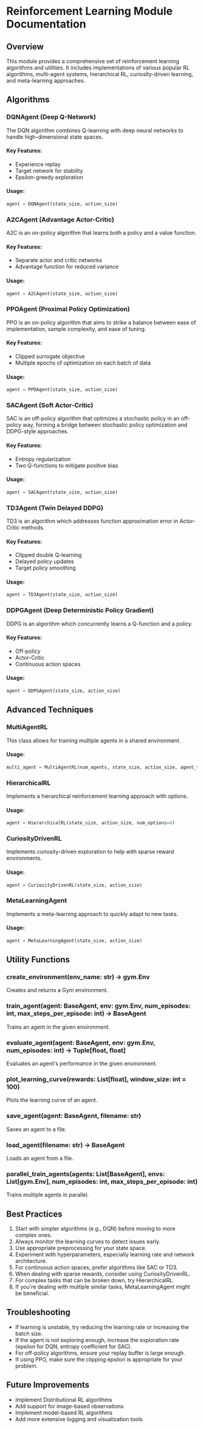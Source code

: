 # Reinforcement Learning Module Documentation

## Overview

This module provides a comprehensive set of reinforcement learning algorithms and utilities. It includes implementations of various popular RL algorithms, multi-agent systems, hierarchical RL, curiosity-driven learning, and meta-learning approaches.

## Algorithms

### DQNAgent (Deep Q-Network)

The DQN algorithm combines Q-learning with deep neural networks to handle high-dimensional state spaces.

#### Key Features:
- Experience replay
- Target network for stability
- Epsilon-greedy exploration

#### Usage:
```python
agent = DQNAgent(state_size, action_size)
```

### A2CAgent (Advantage Actor-Critic)

A2C is an on-policy algorithm that learns both a policy and a value function.

#### Key Features:
- Separate actor and critic networks
- Advantage function for reduced variance

#### Usage:
```python
agent = A2CAgent(state_size, action_size)
```

### PPOAgent (Proximal Policy Optimization)

PPO is an on-policy algorithm that aims to strike a balance between ease of implementation, sample complexity, and ease of tuning.

#### Key Features:
- Clipped surrogate objective
- Multiple epochs of optimization on each batch of data

#### Usage:
```python
agent = PPOAgent(state_size, action_size)
```

### SACAgent (Soft Actor-Critic)

SAC is an off-policy algorithm that optimizes a stochastic policy in an off-policy way, forming a bridge between stochastic policy optimization and DDPG-style approaches.

#### Key Features:
- Entropy regularization
- Two Q-functions to mitigate positive bias

#### Usage:
```python
agent = SACAgent(state_size, action_size)
```

### TD3Agent (Twin Delayed DDPG)

TD3 is an algorithm which addresses function approximation error in Actor-Critic methods.

#### Key Features:
- Clipped double Q-learning
- Delayed policy updates
- Target policy smoothing

#### Usage:
```python
agent = TD3Agent(state_size, action_size)
```

### DDPGAgent (Deep Deterministic Policy Gradient)

DDPG is an algorithm which concurrently learns a Q-function and a policy.

#### Key Features:
- Off-policy
- Actor-Critic
- Continuous action spaces

#### Usage:
```python
agent = DDPGAgent(state_size, action_size)
```

## Advanced Techniques

### MultiAgentRL

This class allows for training multiple agents in a shared environment.

#### Usage:
```python
multi_agent = MultiAgentRL(num_agents, state_size, action_size, agent_type='DQN')
```

### HierarchicalRL

Implements a hierarchical reinforcement learning approach with options.

#### Usage:
```python
agent = HierarchicalRL(state_size, action_size, num_options=4)
```

### CuriosityDrivenRL

Implements curiosity-driven exploration to help with sparse reward environments.

#### Usage:
```python
agent = CuriosityDrivenRL(state_size, action_size)
```

### MetaLearningAgent

Implements a meta-learning approach to quickly adapt to new tasks.

#### Usage:
```python
agent = MetaLearningAgent(state_size, action_size)
```

## Utility Functions

### create_environment(env_name: str) -> gym.Env
Creates and returns a Gym environment.

### train_agent(agent: BaseAgent, env: gym.Env, num_episodes: int, max_steps_per_episode: int) -> BaseAgent
Trains an agent in the given environment.

### evaluate_agent(agent: BaseAgent, env: gym.Env, num_episodes: int) -> Tuple[float, float]
Evaluates an agent's performance in the given environment.

### plot_learning_curve(rewards: List[float], window_size: int = 100)
Plots the learning curve of an agent.

### save_agent(agent: BaseAgent, filename: str)
Saves an agent to a file.

### load_agent(filename: str) -> BaseAgent
Loads an agent from a file.

### parallel_train_agents(agents: List[BaseAgent], envs: List[gym.Env], num_episodes: int, max_steps_per_episode: int)
Trains multiple agents in parallel.

## Best Practices

1. Start with simpler algorithms (e.g., DQN) before moving to more complex ones.
2. Always monitor the learning curves to detect issues early.
3. Use appropriate preprocessing for your state space.
4. Experiment with hyperparameters, especially learning rate and network architecture.
5. For continuous action spaces, prefer algorithms like SAC or TD3.
6. When dealing with sparse rewards, consider using CuriosityDrivenRL.
7. For complex tasks that can be broken down, try HierarchicalRL.
8. If you're dealing with multiple similar tasks, MetaLearningAgent might be beneficial.

## Troubleshooting

- If learning is unstable, try reducing the learning rate or increasing the batch size.
- If the agent is not exploring enough, increase the exploration rate (epsilon for DQN, entropy coefficient for SAC).
- For off-policy algorithms, ensure your replay buffer is large enough.
- If using PPO, make sure the clipping epsilon is appropriate for your problem.

## Future Improvements

- Implement Distributional RL algorithms
- Add support for image-based observations
- Implement model-based RL algorithms
- Add more extensive logging and visualization tools